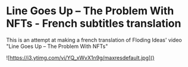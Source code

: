 # Line Goes Up – The Problem With NFTs - French subtitles translation



This is an attempt at making a french translation of Floding Ideas' video "Line Goes Up – The Problem With NFTs"



![https://i3.ytimg.com/vi/YQ_xWvX1n9g/maxresdefault.jpg]()



